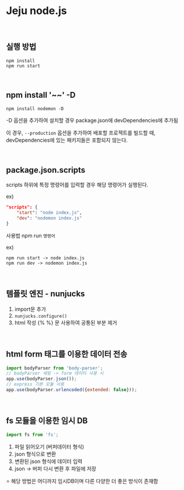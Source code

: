 # Jeju node.js

<br />

## 실행 방법

```
npm install
npm run start
```

<br />

## npm install '~~' -D

```npm install nodemon -D```

-D 옵션을 추가하여 설치할 경우 package.json에 devDependencies에 추가됨

이 경우, `--production` 옵션을 추가하여 배포할 프로젝트를 빌드할 때, devDependencies에 있는 패키지들은 포함되지 않는다.

<br />

## package.json.scripts

scripts 하위에 특정 명령어를 입력할 경우 해당 명령어가 실행된다.

ex)
```json
"scripts": {
    "start": "node index.js",
    "dev": "nodemon index.js"
}
```

사용법 npm run `명령어`

ex)
```
npm run start -> node index.js
npm run dev -> nodemon index.js
```

<br />

## 템플릿 엔진 - nunjucks

1. import문 추가
2. `nunjucks.configure()`
3. html 작성 {% %} 문 사용하여 공통된 부분 제거

<br />

## html form 태그를 이용한 데이터 전송

```javascript
import bodyParser from 'body-parser';
// bodyParser 세팅 -> form 데이터 사용 시
app.use(bodyParser.json());
// express 기본 모듈 사용
app.use(bodyParser.urlencoded({extended: false})); 
```

<br />

## fs 모듈을 이용한 임시 DB

```javascript
import fs from 'fs';
```

1. 파일 읽어오기 (버퍼데이터 형식)
2. json 형식으로 변환
3. 변환된 json 형식에 데이터 입력
4. json -> 버퍼 다시 변환 후 파일에 저장

⭐️ 해당 방법은 어디까지 임시DB이며 다른 다양한 더 좋은 방식이 존재함
